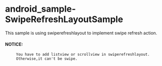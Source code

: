 # android_sample-SwipeRefreshLayoutSample

This sample is using swiperefreshlayout to implement swipe refresh action.

#### NOTICE: 
         
         You have to add listview or scrollview in swiperefreshlayout.
         Otherwise,it can't be swipe.
